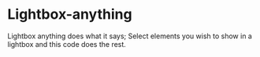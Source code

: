 # Lightbox-anything
Lightbox anything does what it says; Select elements you wish to show in a lightbox and this code does the rest.
